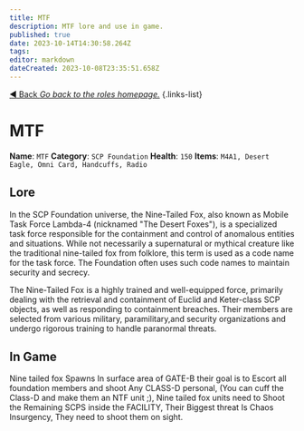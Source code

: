 ```yaml
---
title: MTF
description: MTF lore and use in game.
published: true
date: 2023-10-14T14:30:58.264Z
tags: 
editor: markdown
dateCreated: 2023-10-08T23:35:51.658Z
---
```


[:arrow_backward: Back *Go back to the roles homepage.*](/en/game/jobs)
{.links-list}
# MTF

**Name**: `MTF`
**Category**: `SCP Foundation`
**Health**: `150`
**Items**: `M4A1, Desert Eagle, Omni Card, Handcuffs, Radio`
## Lore

In the SCP Foundation universe, the Nine-Tailed Fox, also known as Mobile Task Force Lambda-4 (nicknamed "The Desert Foxes"), is a specialized task force responsible for the containment and control of anomalous entities and situations. While not necessarily a supernatural or mythical creature like the traditional nine-tailed fox from folklore, this term is used as a code name for the task force. The Foundation often uses such code names to maintain security and secrecy.

The Nine-Tailed Fox is a highly trained and well-equipped force, primarily dealing with the retrieval and containment of Euclid and Keter-class SCP objects, as well as responding to containment breaches. Their members are selected from various military, paramilitary,and security organizations and undergo rigorous training to handle paranormal threats.
## In Game
Nine tailed fox Spawns In surface area of GATE-B their goal is to Escort all foundation members and shoot Any CLASS-D personal, (You can cuff the Class-D and make them an NTF unit ;), Nine tailed fox units need to Shoot the Remaining SCPS inside the FACILITY, Their Biggest threat Is Chaos Insurgency, They need to shoot them on sight.